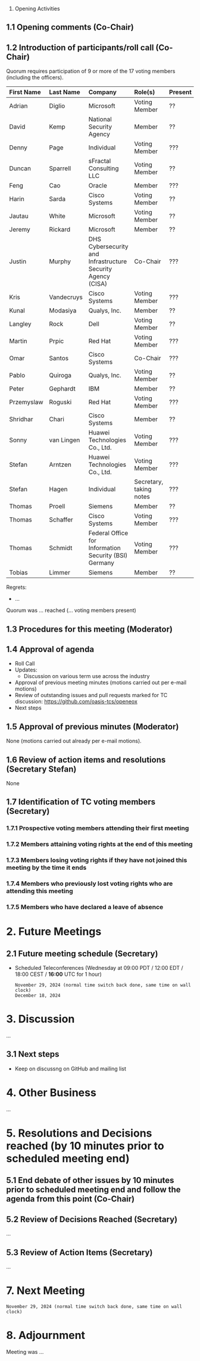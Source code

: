  1. Opening Activities

## 1.1 Opening comments (Co-Chair)

## 1.2 Introduction of participants/roll call (Co-Chair)

Quorum requires participation of 9 or more of the 17 voting members (including the officers).

| First Name | Last Name  | Company                                                     | Role(s)                   | Present |
|:-----------|:-----------|:------------------------------------------------------------|:--------------------------|:--------|
| Adrian     | Diglio     | Microsoft                                                   | Voting Member             | ??      |
| David      | Kemp       | National Security Agency                                    | Member                    | ??      |
| Denny      | Page       | Individual                                                  | Voting Member             | ???     |
| Duncan     | Sparrell   | sFractal Consulting LLC                                     | Voting Member             | ??      |
| Feng       | Cao        | Oracle                                                      | Member                    | ???     |
| Harin      | Sarda      | Cisco Systems                                               | Voting Member             | ??      |
| Jautau     | White      | Microsoft                                                   | Voting Member             | ??      |
| Jeremy     | Rickard    | Microsoft                                                   | Member                    | ??      |
| Justin     | Murphy     | DHS Cybersecurity and Infrastructure Security Agency (CISA) | Co-Chair                  | ???     |
| Kris       | Vandecruys | Cisco Systems                                               | Voting Member             | ???     |
| Kunal      | Modasiya   | Qualys, Inc.                                                | Member                    | ??      |
| Langley    | Rock       | Dell                                                        | Voting Member             | ??      |
| Martin     | Prpic      | Red Hat                                                     | Voting Member             | ???     |
| Omar       | Santos     | Cisco Systems                                               | Co-Chair                  | ???     |
| Pablo      | Quiroga    | Qualys, Inc.                                                | Voting Member             | ??      |
| Peter      | Gephardt   | IBM                                                         | Member                    | ??      |
| Przemyslaw | Roguski    | Red Hat                                                     | Voting Member             | ???     |
| Shridhar   | Chari      | Cisco Systems                                               | Member                    | ??      |
| Sonny      | van Lingen | Huawei Technologies Co., Ltd.                               | Voting Member             | ???     |
| Stefan     | Arntzen    | Huawei Technologies Co., Ltd.                               | Voting Member             | ???     |
| Stefan     | Hagen      | Individual                                                  | Secretary, taking notes   | ???     |
| Thomas     | Proell     | Siemens                                                     | Member                    | ??      |
| Thomas     | Schaffer   | Cisco Systems                                               | Voting Member             | ???     |
| Thomas     | Schmidt    | Federal Office for Information Security (BSI) Germany       | Voting Member             | ???     |
| Tobias     | Limmer     | Siemens                                                     | Member                    | ??      |

Regrets:

* ...

Quorum was ... reached (... voting members present)

## 1.3 Procedures for this meeting (Moderator)

## 1.4 Approval of agenda

* Roll Call  
* Updates:  
  * Discussion on various term use across the industry  
* Approval of previous meeting minutes (motions carried out per e-mail motions)  
* Review of outstanding issues and pull requests marked for TC discussion: https://github.com/oasis-tcs/openeox  
* Next steps  

## 1.5 Approval of previous minutes (Moderator)

None (motions carried out already per e-mail motions).

## 1.6 Review of action items and resolutions (Secretary Stefan)

None

## 1.7 Identification of TC voting members (Secretary)

### 1.7.1 Prospective voting members attending their first meeting

### 1.7.2 Members attaining voting rights at the end of this meeting

### 1.7.3 Members losing voting rights if they have not joined this meeting by the time it ends

### 1.7.4 Members who previously lost voting rights who are attending this meeting

### 1.7.5 Members who have declared a leave of absence

# 2. Future Meetings

## 2.1 Future meeting schedule (Secretary)

- Scheduled Teleconferences (Wednesday at 09:00 PDT / 12:00 EDT / 18:00 CEST / **16:00** UTC for 1 hour)

    ```
    November 29, 2024 (normal time switch back done, same time on wall clock)
    December 18, 2024
    ```

# 3. Discussion

...

## 3.1 Next steps

* Keep on discussng on GitHub and mailing list

# 4. Other Business

...

# 5. Resolutions and Decisions reached (by 10 minutes prior to scheduled meeting end)

## 5.1 End debate of other issues by 10 minutes prior to scheduled meeting end and follow the agenda from this point (Co-Chair)

## 5.2 Review of Decisions Reached (Secretary)

...

## 5.3 Review of Action Items (Secretary)

...

# 7. Next Meeting

  ```
  November 29, 2024 (normal time switch back done, same time on wall clock)
  ```

# 8. Adjournment

Meeting was ...
